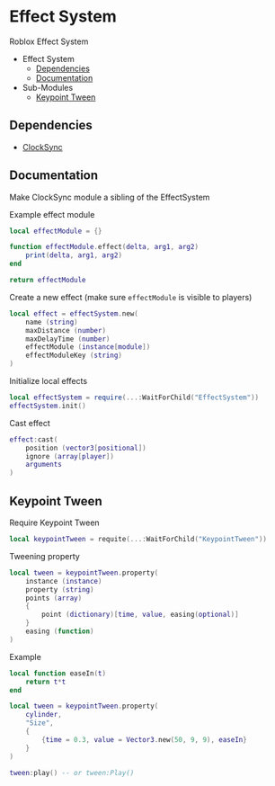 # Effect System
Roblox Effect System

- Effect System
  * [Dependencies](#dependencies)
  * [Documentation](#documentation)
- Sub-Modules
  * [Keypoint Tween](#keypoint-tween)

## Dependencies
- [ClockSync](https://github.com/Kenji-Shore/Roblox-Client-Server-Time-Sync-Module)

## Documentation
Make ClockSync module a sibling of the EffectSystem

Example effect module
```lua
local effectModule = {}

function effectModule.effect(delta, arg1, arg2)
	print(delta, arg1, arg2)
end

return effectModule
```

Create a new effect (make sure `effectModule` is visible to players)
```lua
local effect = effectSystem.new(
	name (string)
	maxDistance (number)
	maxDelayTime (number)
	effectModule (instance[module])
	effectModuleKey (string)
)
```

Initialize local effects
```lua
local effectSystem = require(...:WaitForChild("EffectSystem"))
effectSystem.init()
```

Cast effect
```lua
effect:cast(
	position (vector3[positional])
	ignore (array[player])
	arguments
)
```

## Keypoint Tween
Require Keypoint Tween
```lua
local keypointTween = requite(...:WaitForChild("KeypointTween"))
```

Tweening property
```lua
local tween = keypointTween.property(
	instance (instance)
	property (string)
	points (array)
	{
		point (dictionary)[time, value, easing(optional)]
	}
	easing (function)
)
```

Example
```lua
local function easeIn(t)
	return t*t
end

local tween = keypointTween.property(
	cylinder,
	"Size",
	{
		{time = 0.3, value = Vector3.new(50, 9, 9), easeIn}
	}
)

tween:play() -- or tween:Play()
```
